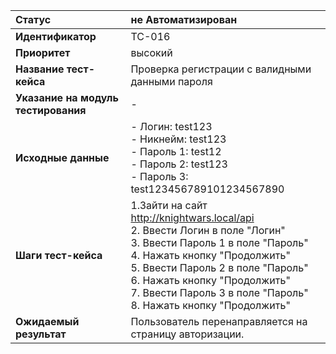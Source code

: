 |**Статус**|не Автоматизирован|
|:-----|:---------|
| **Идентификатор** | TC-016 |
| **Приоритет** | высокий |
| **Название тест-кейса** | Проверка регистрации с валидными данными пароля |
| **Указание на модуль тестирования** | - |
| **Исходные данные** | - Логин: test123 <br> - Никнейм: test123 <br> - Пароль 1: test12 <br> - Пароль 2: test123 <br> - Пароль 3: test123456789101234567890|
| **Шаги тест-кейса** | 1.Зайти на сайт http://knightwars.local/api <br>2. Ввести Логин в поле "Логин" <br>3. Ввести Пароль 1 в поле "Пароль" <br> 4. Нажать кнопку "Продолжить" <br>5. Ввести Пароль 2 в поле "Пароль" <br> 6. Нажать кнопку "Продолжить" <br>7. Ввести Пароль 3 в поле "Пароль" <br> 8. Нажать кнопку "Продолжить"  |
| **Ожидаемый результат** | Пользователь перенаправляется на страницу авторизации.|
